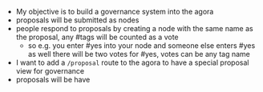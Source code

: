 - My objective is to build a governance system into the agora
- proposals will be submitted as nodes
- people respond to proposals by creating a node with the same name as the proposal, any #tags will be counted as a vote
	- so e.g. you enter #yes into your node and someone else enters #yes as well there will be two votes for #yes, votes can be any tag name
- I want to add a `/proposal` route to the agora to have a special proposal view for governance
- proposals will be have 